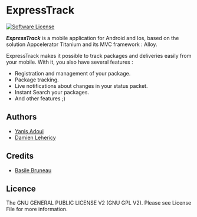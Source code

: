 # ExpressTrack
[![Software License](https://img.shields.io/badge/license-GNU%20General%20Public%20License%20v2.0-brightgreen.svg?style=flat-square)](LICENSE)

***ExpressTrack*** is a mobile application for Android and Ios, based on the solution Appcelerator Titanium and its MVC framework : Alloy.

ExpressTrack makes it possible to track packages and deliveries easily from your mobile. With it, you also have several features :

* Registration and management of your package.
* Package tracking.
* Live notifications about changes in your status packet.
* Instant Search your packages.
* And other features ;)

## Authors
- [Yanis Adoui](https://twitter.com/yanisadoui)
- [Damien Lehericy](https://github.com/damieb)

## Credits
- [Basile Bruneau](https://github.com/NTag)

## Licence
The GNU GENERAL PUBLIC LICENSE V2 (GNU GPL V2). Please see License File for more information.
